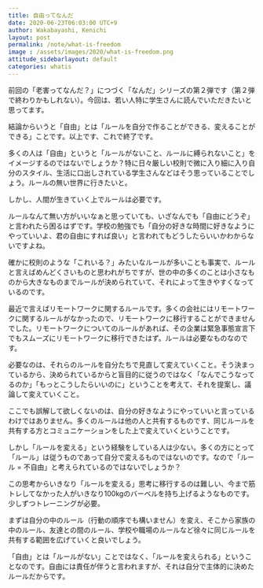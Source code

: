 ```yaml
---
title: 自由ってなんだ
date: 2020-06-23T06:03:00 UTC+9
author: Wakabayashi, Kenichi
layout: post
permalink: /note/what-is-freedom
image : /assets/images/2020/what-is-freedom.png
attitude_sidebarlayout: default
categories: whatis
---
```

前回の「老害ってなんだ？」につづく「なんだ」シリーズの第２弾です（第２弾で終わりかもしれない）。今回は、若い人特に学生さんに読んでいただきたいと思ってます。

結論からいうと「自由」とは「ルールを自分で作ることができる、変えることができる」ことです。以上です、これで終了です。

多くの人は「自由」というと「ルールがないこと、ルールに縛られないこと」をイメージするのではないでしょうか？特に日々厳しい校則で微に入り細に入り自分のスタイル、生活に口出しされている学生さんなどはそう思っていることでしょう。ルールの無い世界に行きたいと。

しかし、人間が生きていく上でルールは必要です。

ルールなんて無い方がいいなぁと思っていても、いざなんでも「自由にどうぞ」と言われたら困るはずです。学校の勉強でも「自分の好きな時間に好きなようにやっていいよ、君の自由にすれば良い」と言われてもどうしたらいいかわからないですよね。

確かに校則のような「これいる？」みたいなルールが多いことも事実で、ルールと言えばめんどくさいものと思われがちですが、世の中の多くのことは小さなものから大きなものまでルールが決められていて、それによって生きやすくなっているのです。

最近で言えばリモートワークに関するルールです。多くの会社にはリモートワークに関するルールがなかったので、リモートワークに移行することができませんでした。リモートワークについてのルールがあれば、その企業は緊急事態宣言下でもスムーズにリモートワークに移行できたはず。ルールは必要なものなのです。

必要なのは、それらのルールを自分たちで見直して変えていくこと。そう決まっているから、決められているからと盲目的に従うのではなく「なんでこうなってるのか」「もっとこうしたらいいのに」ということを考えて、それを提案し、議論して変えていくこと。

ここでも誤解して欲しくないのは、自分の好きなようにやっていいと言っているわけではありません。多くのルールは他の人と共有するものです、同じルールを共有する方とコミュニケーションをした上で変えていくということです。

しかし「ルールを変える」という経験をしている人は少ない。多くの方にとって「ルール」は従うものであって自分で変えるものではないのです。なので「ルール = 不自由」と考えられているのではないでしょうか？

この思考からいきなり「ルールを変える」思考に移行するのは難しい、今まで筋トレしてなかった人がいきなり100kgのバーベルを持ち上げるようなものです。少しずつトレーニングが必要。

まずは自分の中のルール（行動の順序でも構いません）を変え、そこから家族の中のルール、友達との間のルール、学校や職場のルールなど徐々に同じルールを共有する範囲を広げていくと良いでしょう。

「自由」とは「ルールがない」ことではなく、「ルールを変えられる」ということなのです。自由には責任が伴うと言われますが、それは自分で主体的に決めたルールだからです。